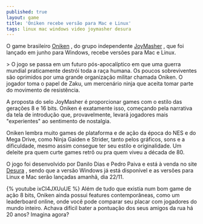 ```yaml
---
published: true
layout: game
title: 'Oniken recebe versão para Mac e Linux'
tags: linux mac windows video joymasher desura
---
```


 </p>
O game brasileiro <a href="http://oniken.net" target="_blank">Oniken</a>
, do grupo independente <a href="http://joymasher.com " target="_blank">JoyMasher</a>
, que foi lan&#231;ado em junho para Windows, recebe vers&#245;es para Mac e Linux.</p>
 </p>
> O jogo se passa em um futuro p&#243;s-apocal&#237;ptico em que uma guerra mundial praticamente destr&#243;i toda a ra&#231;a humana. Os poucos sobreviventes s&#227;o oprimidos por uma grande organiza&#231;&#227;o militar chamada Oniken. O jogador toma o papel de Zaku, um mercen&#225;rio ninja que aceita tomar parte do movimento de resist&#234;ncia. </p>
 </p>

 </p>
A proposta do selo JoyMasher &#233; proporcionar games com o estilo das gera&#231;&#245;es 8 e 16 bits. Oniken &#233; exatamente isso, come&#231;ando pela narrativa da tela de introdu&#231;&#227;o que, provavelmente, levar&#225; jogadores mais &quot;experientes&quot; ao sentimento de nostalgia.</p>
 </p>

 </p>
Oniken lembra muito games de plataforma e de a&#231;&#227;o da &#233;poca do NES e do Mega Drive, como Ninja Gaiden e Strider, tanto pelos gr&#225;ficos, sons e a dificuldade, mesmo assim consegue ter seu estilo e originalidade. Um deleite pra quem curte games retr&#244; ou pra quem viveu a d&#233;cada de 80.</p>
 </p>

 </p>
O jogo foi desenvolvido por Danilo Dias e Pedro Paiva e est&#225; &#224; venda no site <a href="http://www.desura.com/games/oniken" target="_blank">Desura</a>
, sendo que a vers&#227;o Windows j&#225; est&#225; dispon&#237;vel e as vers&#245;es para Linux e Mac ser&#227;o lan&#231;adas amanh&#227;, dia 22/11.</p>
 </p>
{% youtube ixCI4JXUuUE %}
Al&#233;m de tudo que existia num bom game de a&#231;&#227;o 8 bits, Oniken ainda possui features contempor&#226;neas, como um leaderboard online, onde voc&#234; pode comparar seu placar com jogadores do mundo inteiro. Achava dif&#237;cil bater a pontua&#231;&#227;o dos seus amigos da rua h&#225; 20 anos? Imagina agora?</p>
<div><br />
 </p>
